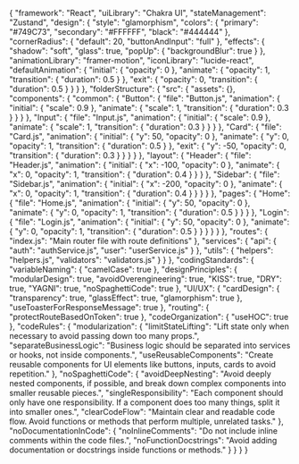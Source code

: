 {
  "framework": "React",
  "uiLibrary": "Chakra UI",
  "stateManagement": "Zustand",
  "design": {
    "style": "glamorphism",
    "colors": {
      "primary": "#749C73",
      "secondary": "#FFFFFF",
      "black": "#444444"
    },
    "cornerRadius": {
      "default": 20,
      "buttonAndInput": "full"
    },
    "effects": {
      "shadow": "soft",
      "glass": true,
      "popUp": {
        "backgroundBlur": true
      }
    },
    "animationLibrary": "framer-motion",
    "iconLibrary": "lucide-react",
    "defaultAnimation": {
      "initial": { "opacity": 0 },
      "animate": { "opacity": 1, "transition": { "duration": 0.5 } },
      "exit": { "opacity": 0, "transition": { "duration": 0.5 } }
    }
  },
  "folderStructure": {
    "src": {
      "assets": {},
      "components": {
        "common": {
          "Button": {
            "file": "Button.js",
            "animation": {
              "initial": { "scale": 0.9 },
              "animate": { "scale": 1, "transition": { "duration": 0.3 } }
            }
          },
          "Input": {
            "file": "Input.js",
            "animation": {
              "initial": { "scale": 0.9 },
              "animate": { "scale": 1, "transition": { "duration": 0.3 } }
            }
          },
          "Card": {
            "file": "Card.js",
            "animation": {
              "initial": { "y": 50, "opacity": 0 },
              "animate": { "y": 0, "opacity": 1, "transition": { "duration": 0.5 } },
              "exit": { "y": -50, "opacity": 0, "transition": { "duration": 0.3 } }
            }
          }
        },
        "layout": {
          "Header": {
            "file": "Header.js",
            "animation": {
              "initial": { "x": -100, "opacity": 0 },
              "animate": { "x": 0, "opacity": 1, "transition": { "duration": 0.4 } }
            }
          },
          "Sidebar": {
            "file": "Sidebar.js",
            "animation": {
              "initial": { "x": -200, "opacity": 0 },
              "animate": { "x": 0, "opacity": 1, "transition": { "duration": 0.4 } }
            }
          }
        },
        "pages": {
          "Home": {
            "file": "Home.js",
            "animation": {
              "initial": { "y": 50, "opacity": 0 },
              "animate": { "y": 0, "opacity": 1, "transition": { "duration": 0.5 } }
            }
          },
          "Login": {
            "file": "Login.js",
            "animation": {
              "initial": { "y": 50, "opacity": 0 },
              "animate": { "y": 0, "opacity": 1, "transition": { "duration": 0.5 } }
            }
          }
        }
      },
      "routes": {
        "index.js": "Main router file with route definitions"
      },
      "services": {
        "api": {
          "auth": "authService.js",
          "user": "userService.js"
        }
      },
      "utils": {
        "helpers": "helpers.js",
        "validators": "validators.js"
      }
    }
  },
  "codingStandards": {
    "variableNaming": {
      "camelCase": true
    },
    "designPrinciples": {
      "modularDesign": true,
      "avoidOverengineering": true,
      "KISS": true,
      "DRY": true,
      "YAGNI": true,
      "noSpaghettiCode": true
    },
    "UI/UX": {
      "cardDesign": {
        "transparency": true,
        "glassEffect": true,
        "glamorphism": true
      },
      "useToasterForResponseMessage": true
    },
    "routing": {
      "protectRouteBasedOnToken": true
    },
    "codeOrganization": {
      "useHOC": true
    },
    "codeRules": {
      "modularization": {
        "limitStateLifting": "Lift state only when necessary to avoid passing down too many props.",
        "separateBusinessLogic": "Business logic should be separated into services or hooks, not inside components.",
        "useReusableComponents": "Create reusable components for UI elements like buttons, inputs, cards to avoid repetition."
      },
      "noSpaghettiCode": {
        "avoidDeepNesting": "Avoid deeply nested components, if possible, and break down complex components into smaller reusable pieces.",
        "singleResponsibility": "Each component should only have one responsibility. If a component does too many things, split it into smaller ones.",
        "clearCodeFlow": "Maintain clear and readable code flow. Avoid functions or methods that perform multiple, unrelated tasks."
      },
      "noDocumentationInCode": {
        "noInlineComments": "Do not include inline comments within the code files.",
        "noFunctionDocstrings": "Avoid adding documentation or docstrings inside functions or methods."
      }
    }
  }
}
